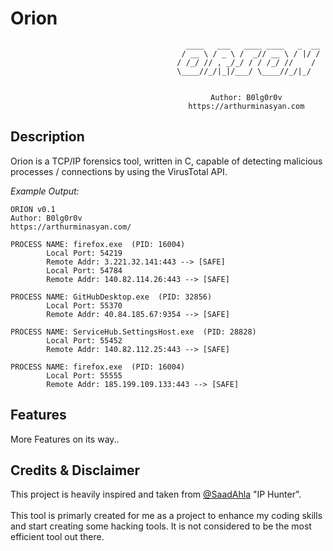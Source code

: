 # Orion

<div align=center>
     
    
                                          ____   ___   ____ ____   _  __
                                         / __ \ / _ \ /  _// __ \ / |/ /
                                        / /_/ // , _/_/ / / /_/ //    / 
                                        \____//_/|_|/___/ \____//_/|_/  
                                                                        
                                                                                    
                                       Author: B0lg0r0v
                                       https://arthurminasyan.com

</div>

## Description
Orion is a TCP/IP forensics tool, written in C, capable of detecting malicious processes / connections by using the VirusTotal API.

*Example Output:*
```
ORION v0.1
Author: B0lg0r0v
https://arthurminasyan.com/

PROCESS NAME: firefox.exe  (PID: 16004)
        Local Port: 54219
        Remote Addr: 3.221.32.141:443 --> [SAFE]
        Local Port: 54784
        Remote Addr: 140.82.114.26:443 --> [SAFE]

PROCESS NAME: GitHubDesktop.exe  (PID: 32856)
        Local Port: 55370
        Remote Addr: 40.84.185.67:9354 --> [SAFE]

PROCESS NAME: ServiceHub.SettingsHost.exe  (PID: 28828)
        Local Port: 55452
        Remote Addr: 140.82.112.25:443 --> [SAFE]

PROCESS NAME: firefox.exe  (PID: 16004)
        Local Port: 55555
        Remote Addr: 185.199.109.133:443 --> [SAFE]
```

## Features

More Features on its way..

## Credits & Disclaimer
This project is heavily inspired and taken from [@SaadAhla](https://github.com/SaadAhla) "IP Hunter".<br><br> This tool is primarly created for me as a project to enhance my coding skills and start creating some hacking tools. It is not considered to be the most efficient tool out there.<br><br>
